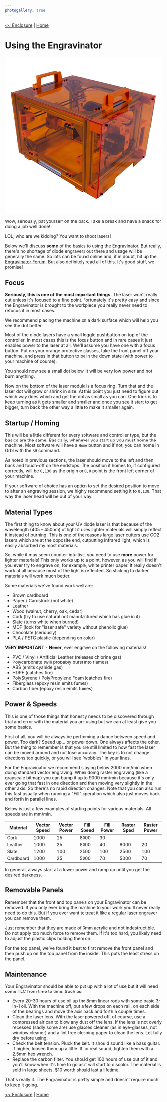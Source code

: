 ```yaml
---
photogallery: true
---
```


[<< Enclosure](08.Enclosure.html) | [Home](/mk1/build/)

# Using the Engravinator

<img src="/mk1/img/build/160_Small.jpg" class="center"/>

Wow, seriously, pat yourself on the back. Take a break and have a snack for doing a job well done!

LOL, who are we kidding? You want to shoot lasers!

Below we'll discuss **some** of the basics to using the Engravinator. But really, there's no shortage of diode engravers out there and usage will be generally the same. So lots can be found online and, if in doubt, hit up the [Engravinator Forum](https://forum.maniacallabs.com/c/engravinator). But also definitely read all of this. It's good stuff, we promise!


## Focus

**Seriously, this is one of the most important things.** The laser won't really cut unless it's focused to a fine point. Fortunately it's pretty easy and since the Engravinator is brought to the workpiece you really never need to refocus it in most cases.

We recommend placing the machine on a dark surface which will help you see the dot better.

Most of the diode lasers have a small toggle pushbutton on top of the controller. In most cases this is the focus button and in rare cases it just enables power to the laser at all. We'll assume you have one with a focus button. Put on your orange protective glasses, take the front panel off your machine, and press in that button to be in the down state (with power to your machine of course).

You should now see a small dot below. It will be very low power and not burn anything.

Now on the bottom of the laser module is a focus ring. Turn that and the laser dot will grow or shrink in size. At this point you just need to figure out which way does which and get the dot as small as you can. One trick is to keep turning as it gets smaller and smaller and once you see it start to get bigger, turn back the other way a little to make it smaller again.

## Startup / Homing

This will be a little different for every software and controller type, but the basics are the same. Basically, whenever you start up you must home the machine. Most software will have a `Home` button and if not, you can home in Grbl with the `$H` command.

As noted in previous sections, the laser should move to the left and then back and touch-off on the endstops. The position it homes to, if configured correctly, will be `0,130` as the origin or `0,0` point is the front left corner of your machine.

If your software of choice has an option to set the desired position to move to after an engraving session, we highly recommend setting it to `0,130`. That way the laser head will be out of your way.

## Material Types

The first thing to know about your UV diode laser is that because of the wavelength (405 - 450nm) of light it uses lighter materials will simply reflect it instead of burning. This is one of the reasons large laser cutters use CO2 lasers which are at the opposite end, outputting infrared light, which is easily absorbed my most materials.

So, while it may seem counter-intuitive, you need to use **more** power for lighter materials! This only works up to a point, however, as you will find if you ever try to engrave on, for example, white printer paper. It really doesn't work at all because most of the light is reflected. So sticking to darker materials will work much better.

Some materials we've found work well are:

- Brown cardboard
- Paper / Cardstock (not white)
- Leather
- Wood (walnut, cherry, oak, cedar)
- Cork (try to use natural not manufactured which has glue in it)
- Slate (turns white when burned)
- MDF (look for "laser safe" variety without phenolic glue)
- Chocolate (seriously)
- PLA / PETG plastic (depending on color)

**VERY IMPORTANT** - **Never**, ever engrave on the following materials!

- PVC / Vinyl / Artificial Leather (releases chlorine gas)
- Polycarbonate (will probably burst into flames)
- ABS (emits cyanide gas)
- HDPE (catches fire)
- PolyStyrene / PolyPropylene Foam (catches fire)
- Fiberglass (epoxy resin emits fumes)
- Carbon fiber (epoxy resin emits fumes)

## Power & Speeds

This is one of those things that honestly needs to be discovered through trial and error with the material you are using but we can at least give you some basics.

First of all, you will be always be performing a dance between speed and power. Too dark? Speed up... or power down. One always affects the other. But the thing to remember is that you are still limited to how fast the laser can be moved around and not lose accuracy. The key is to not change directions too quickly, or you will see "wobbles" in your lines.

For the Engravinator we recommend staying below 2000 mm/min when doing standard vector engraving. When doing raster engraving (like a grayscale bitmap) you can bump it up to 9000 mm/min because it's only ever going that fast in one direction and then moving very slightly in the other axis. So there's no rapid direction changes. Note that you can also run this fast usually when running a "Fill" operation which also just moves back and forth in parallel lines.

Below is just a few examples of starting points for various materials. All speeds are in mm/min.


| Material  | Vector Speed | Vector Power | Fill Speed | Fill Power | Raster Sped | Raster Power |
|-----------|--------------|--------------|------------|------------|-------------|--------------|
| Cork      | 1000         | 15           | 8000       | 30         |             |              |
| Leather   | 1000         | 25           | 8000       | 40         | 8000        | 20           |
| Slate     | 1200         | 100          | 2500       | 100        | 2500        | 100          |
| Cardboard | 1000         | 25           | 5000       | 70         | 5000        | 70           |

In general, always start at a lower power and ramp up until you get the desired darkness.

## Removable Panels

Remember that the front and top panels on your Engravinator can be removed. If you only ever bring the machine to your work you'll never really need to do this. But if you ever want to treat it like a regular laser engraver you can remove them.

Just remember that they are made of 3mm acrylic and not indestructible. Do not apply too much force to remove them. If it's too hard, you likely need to adjust the plastic clips holding them on.

For the top panel, we've found it best to first remove the front panel and then push up on the top panel from the inside. This puts the least stress on the panel.

## Maintenance

Your Engravinator should be able to put up with a lot of use but it will need some TLC from time to time. Such as:

- Every 20-30 hours of use oil up the 8mm linear rods with some basic 3-in-1 oil. With the machine off, put a few drops on each rail, on each side of the bearings and move the axis back and forth a couple times.
- Clean the laser lens. With the laser powered off, of course, use a compressed air can to blow any dust off the lens. If the lens is not overly recessed (sadly some are) use glasses cleaner (as in eye-glasses, not window cleaner) and a lint free cleaning paper to clean the lens. Let fully dry before using.
- Check the belt tension. Pluck the belt. It should sound like a bass guitar. If higher, loosen them up a little. If no real sound, tighten them with a 2.5mm hex wrench.
- Replace the carbon filter. You should get 100 hours of use out of it and you'll know when it's time to go as it will start to discolor. The material is sold in large sheets. $10 worth should last a lifetime.

That's really it. The Engravinator is pretty simple and doesn't require much to keep it going.


[<< Enclosure](08.Enclosure.html) | [Home](/mk1/build/)

